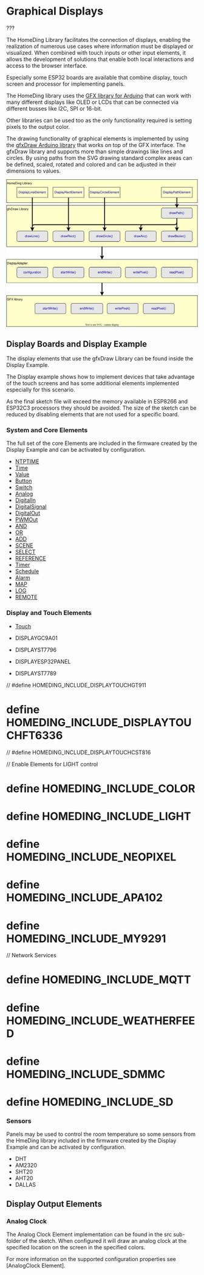 # Graphical Displays

???

The HomeDing Library facilitates the connection of displays, enabling the realization of numerous use cases where
information must be displayed or visualized.  When combined with touch inputs or other input elements, it allows the
development of solutions that enable both local interactions and access to the browser interface.

Especially some ESP32 boards are available that combine display, touch screen and processor for implementing panels.

The HomeDing library uses the [GFX library for Arduino](https://github.com/moononournation/Arduino_GFX) that can work
with many different displays like OLED or LCDs that can be connected via different busses like I2C, SPI or 16-bit.

Other libraries can be used too as the only functionality required is setting pixels to the output color.

The drawing functionality of graphical elements is implemented by using the
[gfxDraw Arduino library](https://github.com/mathertel/gfxDraw) that works on top of the GFX interface.
The gfxDraw library and supports more than simple drawings like lines and circles.
By using paths  from the SVG drawing standard complex areas can be defined, scaled, rotated and colored and
can be adjusted in their dimensions to values.

![alt text](display.drawio.svg)


## Display Boards and Display Example

The display elements that use the gfxDraw Library can be found inside the Display Example.


The Display example shows how to implement devices that take advantage of the
touch screens and has some additional elements implemented especially for this scenario.

As the final sketch file will exceed the memory available in ESP8266 and ESP32C3 processors they
should be avoided. The size of the sketch can be reduced by disabling elements that are not used
for a specific board.


### System and Core Elements

The full set of the core Elements are included in the firmware created by the Display Example
and can be activated by configuration.

* [NTPTIME](/elements/ntptime.md)
* [Time](/elements/time.md)
* [Value](/elements/value.md)
* [Button](/elements/button.md)
* [Switch](/elements/switch.md)
* [Analog](/elements/analog.md)
* [DigitalIn](/elements/digitalin.md)
* [DigitalSignal](/elements/digitalsignal.md)
* [DigitalOut](/elements/digitalout.md)
* [PWMOut](/elements/pwmout.md)
* [AND](/elements/and.md)
* [OR](/elements/or.md)
* [ADD](/elements/add.md)
* [SCENE](/elements/scene.md)
* [SELECT](/elements/select.md)
* [REFERENCE](/elements/reference.md)
* [Timer](/elements/timer.md)
* [Schedule](/elements/schedule.md)
* [Alarm](/elements/alarm.md)
* [MAP](/elements/map.md)
* [LOG](/elements/log.md)
* [REMOTE](/elements/remote.md)

### Display and Touch Elements

* [Touch](/elements/display/touch.md)

* DISPLAYGC9A01
* DISPLAYST7796
* DISPLAYESP32PANEL
* DISPLAYST7789

// #define HOMEDING_INCLUDE_DISPLAYTOUCHGT911

# define HOMEDING_INCLUDE_DISPLAYTOUCHFT6336

// #define HOMEDING_INCLUDE_DISPLAYTOUCHCST816

// Enable Elements for LIGHT control

# define HOMEDING_INCLUDE_COLOR

# define HOMEDING_INCLUDE_LIGHT

# define HOMEDING_INCLUDE_NEOPIXEL

# define HOMEDING_INCLUDE_APA102

# define HOMEDING_INCLUDE_MY9291

// Network Services

# define HOMEDING_INCLUDE_MQTT

# define HOMEDING_INCLUDE_WEATHERFEED

# define HOMEDING_INCLUDE_SDMMC

# define HOMEDING_INCLUDE_SD

### Sensors

Panels may be used to control the room temperature so some sensors from the HmeDing library
included in the firmware created by the Display Example and can be activated by configuration.

* DHT
* AM2320
* SHT20
* AHT20
* DALLAS

## Display Output Elements


### Analog Clock

The Analog Clock Element implementation can be found in the src sub-folder of the sketch. When
configured it will draw an analog clock at the specified location on the screen in the specified colors.

For more information on the supported configuration properties see
[AnalogClock Element].

###
